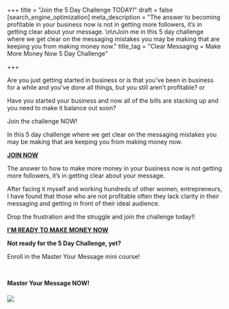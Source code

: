 +++
title = "Join the 5 Day Challenge TODAY!"
draft = false
[search_engine_optimization]
meta_description = "The answer to becoming profitable in your business now is not in getting more followers, it’s in getting clear about your message. \n\nJoin me in this 5 day challenge where we get clear on the messaging mistakes you may be making that are keeping you from making money now."
title_tag = "Clear Messaging  =  Make More Money Now 5 Day Challenge"

+++

Are you just getting started in business or is that you've been in business for a while and you’ve done all things, but you still aren’t profitable? or

Have you started your business and now all of the bills are stacking up and you need to make it balance out soon?

Join the challenge NOW\!

In this 5 day challenge where we get clear on the messaging mistakes you may be making that are keeping you from making money now.

[**JOIN NOW**](https://www.eventbrite.com/e/clear-messaging-make-more-money-now-5-day-challenge-apr-11-15-8pm-tickets-305197623307 "5 Day Challenge")

The answer to how to make more money in your business now is not getting more followers, it’s in getting clear about your message.

After facing it myself and working hundreds of other women, entrepreneurs, I have found that those who are not profitable often they lack clarity in their messaging and getting in front of their ideal audience.

Drop the frustration and the struggle and join the challenge today\!\!

[**I'M READY TO MAKE MONEY NOW**](https://www.eventbrite.com/e/clear-messaging-make-more-money-now-5-day-challenge-apr-11-15-8pm-tickets-305197623307 "Challenge")

**Not ready for the 5 Day Challenge, yet?**

Enroll in the Master Your Message mini course\!

&nbsp;

**Master Your Message NOW\!**

###### **![](/uploads/digital-marketing-seek-cover-image.png)**
